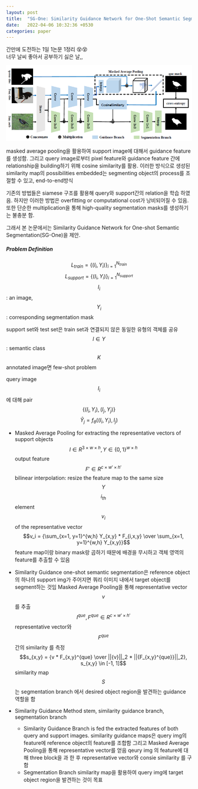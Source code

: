 ```yaml
---
layout: post
title:  "SG-One: Similarity Guidance Network for One-Shot Semantic Segmentation 정리"
date:   2022-04-06 10:32:36 +0530
categories: paper
---
```


간만에 도전하는 1일 1논문 1정리 😵😵  
너무 날씨 좋아서 공부하기 싫은 날,,  





![img1](\assets\post\post21\img1.png)

masked average pooling을 활용하여 support image에 대해서  guidance feature를 생성함. 그리고 query image로부터 pixel feature와 guidance feature 간에 relationship을 building하기 위해 cosine similarity를 활용.
이러한 방식으로 생성된 similarity map의 possibilities embedded는 segmenting object의 process를 조절할 수 있고, end-to-end방식 

기존의 방법들은 siamese 구조를 활용해  query와 support간의 relation을 학습 하였음. 하지만 이러한 방법은 overfitting or computational cost가 낭비되어질 수 있음. 또한 단순한 multiplication을 통해 high-quality segmentation masks를 생성하기는 불충분 함. 

그래서 본 논문에서는 Similarity Guidance Network for One-shot Semantic Segmentation(SG-One)을 제안.

##### Problem Definition

$$L_{train} = \{(I_i, Y_i)\}^{N_{train}}_{i=1}$$
$$L_{support} = \{(I_i, Y_i)\}^{N_{support}}_{i=1}$$
$$I_i$$ : an image, $$Y_i$$ : corresponding segmentation mask

support set와 test set은 train set과 연결되지 않은 동일한 유형의 객체를 공유
$$l \in Y$$ : semantic class 
$$K$$ annotated image면 few-shot problem

query image $$I_i$$ 에 대해 pair $$\{(I_i, Y_i), (I_j, Y_j)\}$$ 
$$\hat{Y}_j = f_\theta((I_i, Y_i), I_j)$$ 

* Masked Average Pooling
  for extracting the representative vectors of support objects
   $$ I \in R^{3\times w\times h}, Y \in \{0,1\}^{w\times h}$$ output feature $$F' \in R^{c\times w' \times h'}$$ 
  bilinear interpolation: resize the feature map to the same size $$Y$$ 
  $$i_{th}$$ element $$v_i$$ of the representative vector 
  $$v_i = {\sum_{x=1, y=1}^{w,h} Y_{x,y} * F_{i,x,y} \over \sum_{x=1, y=1}^{w,h} Y_{x,y}}$$ 
  feature map이랑 binary mask랑 곱하기 때문에 배경을 무시하고 객체 영역의 feature를 추출할 수 있음 
* Similarity Guidance 
  one-shot semantic segmentation은 reference object의 하나의 support img가 주어지면 쿼리 이미지 내에서 target object를 segment하는 것임 
  Masked Average Pooling을 통해 representative vector $$v$$ 를 추출 
  $$I^{que}, F^{que} \in R^{c\times w'\times h'}$$ 
  representative vector와 $$F^{que}$$ 간의 similarity 를 측정
  $$s_{x,y} = {v * F_{x,y}^{que} \over ||{v}||_2 * ||{F_{x,y}^{que}}||_2}, s_{x,y} \in [-1, 1]$$ 
  similarity map $$S$$는 segmentation branch 에서 desired object region을 발견하는 guidance 역할을 함 

* Similarity Guidance Method 
  stem, similarity guidance branch, segmentation branch

  - Similarity Guidance Branch is fed the extracted features of both query and support images.
    similarity guidance maps은 query img의 feature에 reference object의 feature를 조합함
    그리고 Masked Average Pooling을 통해 representative vector를 얻음 
    qeury img 의 feature에 대해 three block을 과 한 후 representative vector와 consie similarity 를 구함 
  - Segmentation Branch
    similarity map을 활용하여 query img에 target object region을 발견하는 것이 목표




